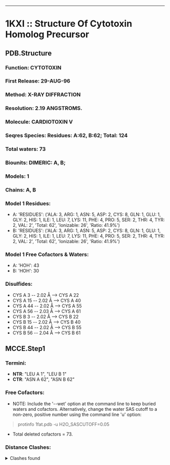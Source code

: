 ---
# 1KXI :: Structure Of Cytotoxin Homolog Precursor
## PDB.Structure
### Function: CYTOTOXIN
### First Release: 29-AUG-96
### Method: X-RAY DIFFRACTION
### Resolution: 2.19 ANGSTROMS.
### Molecule: CARDIOTOXIN V
### Seqres Species: Residues: A:62, B:62; Total: 124
### Total waters: 73
### Biounits: DIMERIC: A, B;
### Models: 1
### Chains: A, B
### Model 1 Residues:
  - A:
 'RESIDUES': ('ALA: 3, ARG: 1, ASN: 5, ASP: 2, CYS: 8, GLN: 1, GLU: 1, GLY: 2, HIS: 1, ILE: 1, LEU: 7, LYS: 11, PHE: 4, PRO: 5, SER: 2, THR: 4, TYR: 2, VAL: 2', 'Total: 62', 'Ionizable: 26',
              'Ratio: 41.9%')
  - B:
 'RESIDUES': ('ALA: 3, ARG: 1, ASN: 5, ASP: 2, CYS: 8, GLN: 1, GLU: 1, GLY: 2, HIS: 1, ILE: 1, LEU: 7, LYS: 11, PHE: 4, PRO: 5, SER: 2, THR: 4, TYR: 2, VAL: 2', 'Total: 62', 'Ionizable: 26',
              'Ratio: 41.9%')

### Model 1 Free Cofactors & Waters:
  - A:
 'HOH': 43
  - B:
 'HOH': 30

### Disulfides:
  - CYS A  3 -- 2.02 Å --> CYS A  22
  - CYS A  15 -- 2.02 Å --> CYS A  40
  - CYS A  44 -- 2.02 Å --> CYS A  55
  - CYS A  56 -- 2.03 Å --> CYS A  61
  - CYS B  3 -- 2.02 Å --> CYS B  22
  - CYS B  15 -- 2.02 Å --> CYS B  40
  - CYS B  44 -- 2.02 Å --> CYS B  55
  - CYS B  56 -- 2.04 Å --> CYS B  61

## MCCE.Step1
### Termini:
 - <strong>NTR</strong>: "LEU A   1", "LEU B   1"
 - <strong>CTR</strong>: "ASN A  62", "ASN B  62"

### Free Cofactors:
  - NOTE: Include the '--wet' option at the command line to keep buried waters and cofactors. Alternatively, change the water SAS cutoff to a non-zero, positive number using the command line 'u' option:
  > protinfo 1fat.pdb -u H2O_SASCUTOFF=0.05
  - Total deleted cofactors = 73.

### Distance Clashes:
<details><summary>Clashes found</summary>

- d= 1.53: " CA  NTR A   1" to " CB  LEU A   1"
- d= 1.54: " CA  NTR B   1" to " CB  LEU B   1"

</details>

